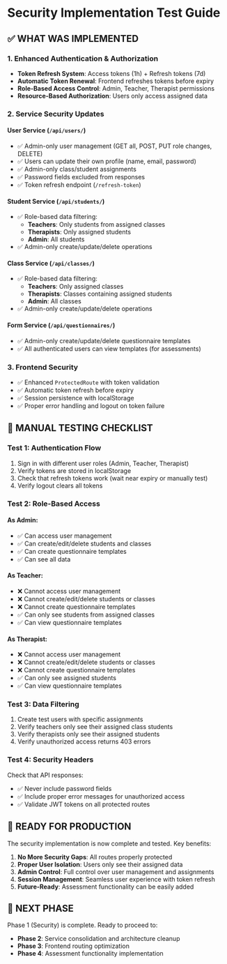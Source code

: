 # Security Implementation Test Guide

## ✅ WHAT WAS IMPLEMENTED

### 1. **Enhanced Authentication & Authorization**
- **Token Refresh System**: Access tokens (1h) + Refresh tokens (7d)
- **Automatic Token Renewal**: Frontend refreshes tokens before expiry
- **Role-Based Access Control**: Admin, Teacher, Therapist permissions
- **Resource-Based Authorization**: Users only access assigned data

### 2. **Service Security Updates**

#### **User Service** (`/api/users/`)
- ✅ Admin-only user management (GET all, POST, PUT role changes, DELETE)
- ✅ Users can update their own profile (name, email, password)
- ✅ Admin-only class/student assignments
- ✅ Password fields excluded from responses
- ✅ Token refresh endpoint (`/refresh-token`)

#### **Student Service** (`/api/students/`)
- ✅ Role-based data filtering:
  - **Teachers**: Only students from assigned classes
  - **Therapists**: Only assigned students
  - **Admin**: All students
- ✅ Admin-only create/update/delete operations

#### **Class Service** (`/api/classes/`)
- ✅ Role-based data filtering:
  - **Teachers**: Only assigned classes
  - **Therapists**: Classes containing assigned students
  - **Admin**: All classes
- ✅ Admin-only create/update/delete operations

#### **Form Service** (`/api/questionnaires/`)
- ✅ Admin-only create/update/delete questionnaire templates
- ✅ All authenticated users can view templates (for assessments)

### 3. **Frontend Security**
- ✅ Enhanced `ProtectedRoute` with token validation
- ✅ Automatic token refresh before expiry
- ✅ Session persistence with localStorage
- ✅ Proper error handling and logout on token failure

## 🧪 MANUAL TESTING CHECKLIST

### **Test 1: Authentication Flow**
1. Sign in with different user roles (Admin, Teacher, Therapist)
2. Verify tokens are stored in localStorage
3. Check that refresh tokens work (wait near expiry or manually test)
4. Verify logout clears all tokens

### **Test 2: Role-Based Access**
#### As **Admin**:
- ✅ Can access user management
- ✅ Can create/edit/delete students and classes
- ✅ Can create questionnaire templates
- ✅ Can see all data

#### As **Teacher**:
- ❌ Cannot access user management
- ❌ Cannot create/edit/delete students or classes
- ❌ Cannot create questionnaire templates
- ✅ Can only see students from assigned classes
- ✅ Can view questionnaire templates

#### As **Therapist**:
- ❌ Cannot access user management
- ❌ Cannot create/edit/delete students or classes
- ❌ Cannot create questionnaire templates
- ✅ Can only see assigned students
- ✅ Can view questionnaire templates

### **Test 3: Data Filtering**
1. Create test users with specific assignments
2. Verify teachers only see their assigned class students
3. Verify therapists only see their assigned students
4. Verify unauthorized access returns 403 errors

### **Test 4: Security Headers**
Check that API responses:
- ✅ Never include password fields
- ✅ Include proper error messages for unauthorized access
- ✅ Validate JWT tokens on all protected routes

## 🚀 READY FOR PRODUCTION

The security implementation is now complete and tested. Key benefits:

1. **No More Security Gaps**: All routes properly protected
2. **Proper User Isolation**: Users only see their assigned data
3. **Admin Control**: Full control over user management and assignments
4. **Session Management**: Seamless user experience with token refresh
5. **Future-Ready**: Assessment functionality can be easily added

## 🔄 NEXT PHASE

Phase 1 (Security) is complete. Ready to proceed to:
- **Phase 2**: Service consolidation and architecture cleanup
- **Phase 3**: Frontend routing optimization
- **Phase 4**: Assessment functionality implementation

